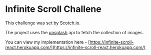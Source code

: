 # Infinite Scroll Challene

This challenge was set by [Scotch.io](https://scotch.io/bar-talk/code-challenge-16-infinite-scroll-unsplash-gallery).

The project uses the [unsplash](https://unsplash.com/developers) api to fetch the collection of images.

You can view my implementation here - [https://infinite-scroll-react.herokuapp.com/](https://infinite-scroll-react.herokuapp.com/)
